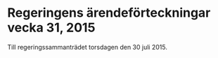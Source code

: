 # Regeringens ärendeförteckningar vecka 31, 2015

Till regeringssammanträdet torsdagen den 30 juli 2015.
